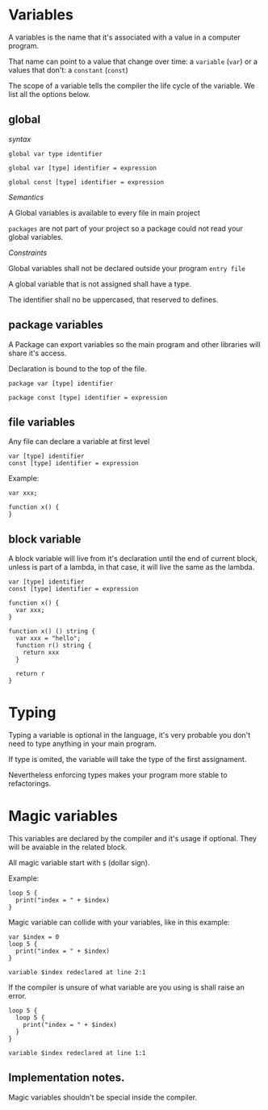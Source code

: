 # Variables

A variables is the name that it's associated with a value in a computer program.

That name can point to a value that change over time: a `variable` (`var`)
or a values that don't: a `constant` (`const`)

The scope of a variable tells the compiler the life cycle of the variable.
We list all the options below.

<a name="global-variables"></a>
## global

*syntax*

```syntax
global var type identifier

global var [type] identifier = expression

global const [type] identifier = expression
```

*Semantics*

A Global variables is available to every file in main project

`packages` are not part of your project so a package could not
read your global variables.

*Constraints*

Global variables shall not be declared outside your program `entry file`

A global variable that is not assigned shall have a type.

The identifier shall no be uppercased, that reserved to defines.


<a name="package-variables"></a>
## package variables

A Package can export variables so the main program and other libraries will share
it's access.

Declaration is bound to the top of the file.

```syntax
package var [type] identifier

package const [type] identifier = expression
```

<a name="file-variables"></a>
## file variables

Any file can declare a variable at first level

```syntax
var [type] identifier
const [type] identifier = expression
```

Example:

```language
var xxx;

function x() {
}
```

## block variable

A block variable will live from it's declaration until the end of current block,
unless is part of a lambda, in that case, it will live the same as the lambda.

```syntax
var [type] identifier
const [type] identifier = expression
```

```language
function x() {
  var xxx;
}

function x() () string {
  var xxx = "hello";
  function r() string {
    return xxx
  }

  return r
}

```

# Typing

Typing a variable is optional in the language, it's very probable you don't need
to type anything in your main program.

If type is omited, the variable will take the type of the first assignament.

Nevertheless enforcing types makes your program more stable to refactorings.


# Magic variables

This variables are declared by the compiler and it's usage if optional.
They will be avaiable in the related block.

All magic variable start with `$` (dollar sign).

Example:
```language
loop 5 {
  print("index = " + $index)
}
```

Magic variable can collide with your variables, like in this example:

```language
var $index = 0
loop 5 {
  print("index = " + $index)
}
```

```error
variable $index redeclared at line 2:1
```

If the compiler is unsure of what variable are you using is shall raise an error.

```language
loop 5 {
  loop 5 {
    print("index = " + $index)
  }
}
```

```error
variable $index redeclared at line 1:1
```

## Implementation notes.

Magic variables shouldn't be special inside the compiler.
